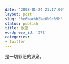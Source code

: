 ```yaml
---
date: '2008-01-24 21:17:00'
layout: post
slug: '%e6%ac%b2%e6%9c%9b'
status: publish
title: 欲望
wordpress_id: '272'
categories:
- twitter
---
```


是一切罪恶的源泉。
